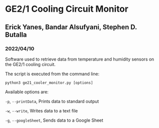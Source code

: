 # GE2/1 Cooling Circuit Monitor
## Erick Yanes, Bandar Alsufyani, Stephen D. Butalla
### 2022/04/10

Software used to retrieve data from temperature and humidity sensors on the GE2/1 cooling circuit.

The script is executed from the command line:

`python3 ge21_cooler_monitor.py [options]`

Available options are:

`-p`, `--printData`, Prints data to standard output

`-w`, `--write`, Writes data to a text file

`-g`, `--googleSheet`, Sends data to a Google Sheet
    
